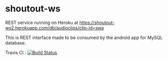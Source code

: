 # shoutout-ws
REST service running on Heroku at https://shoutout-ws2.herokuapp.com/db/audioclips/clip-id=swa

This is REST interface made to be consumed by the android app for MySQL database.

Travis CI : [![Build Status](https://travis-ci.org/swarup-donepudi/shoutout-ws.svg?branch=master)](https://travis-ci.org/swarup-donepudi/shoutout-ws)
